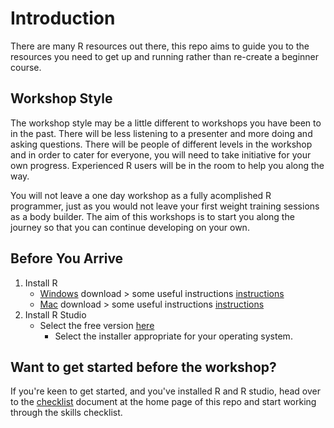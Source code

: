 # Introduction
There are many R resources out there, this repo aims to guide you to the resources you need to get up and running rather than re-create a beginner course. 

## Workshop Style
The workshop style may be a little different to workshops you have been to in the past. There will be less listening to a presenter and more doing and asking questions. There will be people of different levels in the workshop and in order to cater for everyone, you will need to take initiative for your own progress. Experienced R users will be in the room to help you along the way.    

You will not leave a one day workshop as a fully acomplished R programmer, just as you would not leave your first weight training sessions as a body builder. The aim of this workshops is to start you along the journey so that you can continue developing on your own. 

## Before You Arrive

1. Install R   
   * [Windows](https://cran.r-project.org/bin/windows/base/) download > some useful instructions [instructions](https://medium.com/@GalarnykMichael/install-r-and-rstudio-on-windows-5f503f708027)   
   * [Mac](https://cran.r-project.org/bin/macosx/) download  > some useful instructions [instructions](https://medium.com/@GalarnykMichael/install-r-and-rstudio-on-mac-e911606ce4f4)       
2. Install R Studio   
   * Select the free version [here](https://www.rstudio.com/products/rstudio/download/) 
      * Select the installer appropriate for your operating system.
   
## Want to get started before the workshop? 
If you're keen to get started, and you've installed R and R studio, head over to the [checklist](https://github.com/jesse-jesse/r_intro/blob/master/checklist.md) document at the home page of this repo and start working through the skills checklist. 

